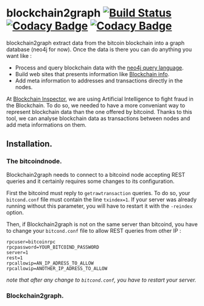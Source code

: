# blockchain2graph [![Build Status](https://travis-ci.org/straumat/blockchain2graph.svg?branch=master)](https://travis-ci.org/straumat/blockchain2graph) [![Codacy Badge](https://api.codacy.com/project/badge/Grade/99d74d003bbc4f56abed38301003c0b0)](https://www.codacy.com/app/stephane-traumat/blockchain2graph?utm_source=github.com&amp;utm_medium=referral&amp;utm_content=straumat/blockchain2graph&amp;utm_campaign=Badge_Grade) [![Codacy Badge](https://api.codacy.com/project/badge/Coverage/99d74d003bbc4f56abed38301003c0b0)](https://www.codacy.com/app/stephane-traumat/blockchain2graph?utm_source=github.com&amp;utm_medium=referral&amp;utm_content=straumat/blockchain2graph&amp;utm_campaign=Badge_Coverage)
blockchain2graph extract data from the bitcoin blockchain into a graph database (neo4j for now). Once the data is there you can do anything you want like :  

* Process and query blockchain data with the [neo4j query language](https://neo4j.com/developer/cypher-query-language/).
* Build web sites that presents information like [Blockchain info](https://blockchain.info/fr).
* Add meta information to addresses and transactions directly in the nodes.

At [Blockchain Inspector](http://www.blockchaininspector.com/), we are using Artificial Intelligence to fight fraud in the Blockchain. To do so, we needed to have a more conveniant way to represent blockchain data than the one offered by bitcoind. Thanks to this tool, we can analyse blockchain data as transactions between nodes and add meta informations on them.

## Installation.

### The bitcoindnode.
Blockchain2graph needs to connect to a bitcoind node accepting REST queries and it certainly requires some changes to its configuration. 

First the bitcoind must reply to `getrawtransaction` queries. To do so, your `bitcond.conf` file must contain the line `txindex=1`. If your server was already running without this parameter, you will have to restart it with the `-reindex` option.

Then, if Blockchain2graph is not on the same server than bitcoind, you have to change your `bitcond.conf` file to allow REST queries from other IP :
```
rpcuser=bitcoinrpc
rpcpassword=YOUR_BITCOIND_PASSWORD
server=1
rest=1
rpcallowip=AN_IP_ADRESS_TO_ALLOW
rpcallowip=ANOTHER_IP_ADRESS_TO_ALLOW
```

_note that after any change to `bitcond.conf`, you have to restart your server._

### Blockchain2graph.
